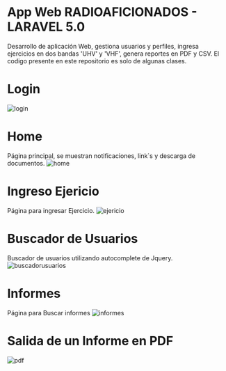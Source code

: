 # App Web RADIOAFICIONADOS - LARAVEL 5.0

Desarrollo de aplicación Web, gestiona usuarios y perfiles, ingresa ejercicios en dos bandas 'UHV' y 'VHF', genera reportes en PDF y CSV. El codigo presente en este repositorio es solo de algunas clases.

# Login
![login](https://user-images.githubusercontent.com/22084653/28529542-d38e1882-705e-11e7-920f-038793f3bfaa.png)

# Home
Página principal, se muestran notificaciones, link`s y descarga de documentos.
![home](https://user-images.githubusercontent.com/22084653/28530981-6600956a-7063-11e7-8cd9-32ee384cad61.png)

# Ingreso Ejericio
Página para ingresar Ejercicio.
![ejericio](https://user-images.githubusercontent.com/22084653/28531073-b09d04c8-7063-11e7-95ec-1dc63535cf08.png)

# Buscador de Usuarios
Buscador de usuarios utilizando autocomplete de Jquery.
![buscadorusuarios](https://user-images.githubusercontent.com/22084653/28531134-e09c341e-7063-11e7-95ca-ed1843b8f304.png)

# Informes
Página para Buscar informes
![informes](https://user-images.githubusercontent.com/22084653/28531174-03e07e44-7064-11e7-8627-4e9550d6247f.png)

# Salida de un Informe en PDF
![pdf](https://user-images.githubusercontent.com/22084653/28531205-1d4e3cea-7064-11e7-8df6-b2e2c5fdac08.png)

